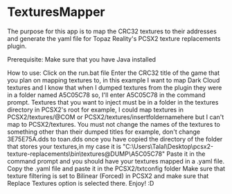 # TexturesMapper 
The purpose for this app is to map the CRC32 textures to their addresses and generate the yaml file for Topaz Reality's PCSX2 texture replacements plugin.

Prerequisite:
Make sure that you have Java installed

How to use:
Click on the run.bat file 
Enter the CRC32 title of the game that you plan on mapping textures to, in this example I want to map Dark Cloud textures and I know that when I dumped textures from the plugin they were in a folder named A5C05C78 so, I'll enter A5C05C78 in the command prompt.
Textures that you want to inject must be in a folder in the textures directory in PCSX2's root for example, I could map textures in PCSX2/textures/@COM or PCSX2/textures/insertfoldernamehere but I can't map to PCSX2/textures.
You must not change the names of the textures to something other than their dumped titles for example, don't change 3E75E75A.dds to toan.dds
once you have copied the directory of the folder that stores your textures,in my case it is "C:\Users\Talal\Desktop\pcsx2-texture-replacements\bin\textures\@DUMP\A5C05C78"
Paste it in the command prompt and you should have your textures mapped in a .yaml file.
Copy the .yaml file and paste it in the PCSX2/txtconfig folder
Make sure that texture filtering is set to Bilinear (Forced) in PCSX2 and make sure that Replace Textures option is selected there.
Enjoy! :D
